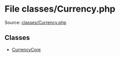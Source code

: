 File classes/Currency.php
=========

Source: [classes/Currency.php](https://github.com/PrestaShop/PrestaShop/blob/1.6.1.0/classes/Currency.php)


Classes
-------

* [CurrencyCore](class.CurrencyCore.md)

